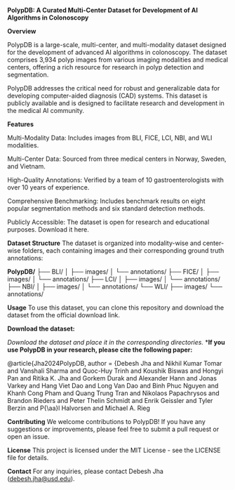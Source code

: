 **PolypDB: A Curated Multi-Center Dataset for Development of AI Algorithms in Colonoscopy**
 
 

**Overview**

PolypDB is a large-scale, multi-center, and multi-modality dataset designed for the development of advanced AI algorithms in colonoscopy. The dataset comprises 3,934 polyp images from various imaging modalities and medical centers, offering a rich resource for research in polyp detection and segmentation.

PolypDB addresses the critical need for robust and generalizable data for developing computer-aided diagnosis (CAD) systems. This dataset is publicly available and is designed to facilitate research and development in the medical AI community.

**Features**

Multi-Modality Data: Includes images from BLI, FICE, LCI, NBI, and WLI modalities.

Multi-Center Data: Sourced from three medical centers in Norway, Sweden, and Vietnam.

High-Quality Annotations: Verified by a team of 10 gastroenterologists with over 10 years of experience.

Comprehensive Benchmarking: Includes benchmark results on eight popular segmentation methods and six standard detection methods.

Publicly Accessible: The dataset is open for research and educational purposes. Download it here.

**Dataset Structure**
The dataset is organized into modality-wise and center-wise folders, each containing images and their corresponding ground truth annotations:



**PolypDB/**
├── BLI/
│   ├── images/
│   └── annotations/
├── FICE/
│   ├── images/
│   └── annotations/
├── LCI/
│   ├── images/
│   └── annotations/
├── NBI/
│   ├── images/
│   └── annotations/
└── WLI/
    ├── images/
    └── annotations/

    
**Usage**
To use this dataset, you can clone this repository and download the dataset from the official download link.

**Download the dataset:**

*Download the dataset and place it in the corresponding directories.*
***If you use PolypDB in your research, please cite the following paper:**

@article{Jha2024PolypDB,
  author = {Debesh Jha and Nikhil Kumar Tomar and Vanshali Sharma and Quoc-Huy Trinh and Koushik Biswas and Hongyi Pan and Ritika K. Jha and Gorkem Durak and Alexander Hann and Jonas Varkey and Hang Viet Dao and Long Van Dao and Binh Phuc Nguyen and Khanh Cong Pham and Quang Trung Tran and Nikolaos Papachrysos and Brandon Rieders and Peter Thelin Schmidt and Enrik Geissler and Tyler Berzin and P{\aa}l Halvorsen and Michael A. Rieg




**Contributing**
We welcome contributions to PolypDB! If you have any suggestions or improvements, please feel free to submit a pull request or open an issue.

**License**
This project is licensed under the MIT License - see the LICENSE file for details.

**Contact**
For any inquiries, please contact Debesh Jha (debesh.jha@usd.edu).
